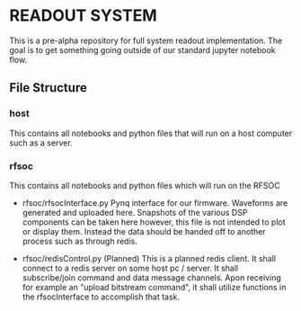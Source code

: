 # READOUT SYSTEM
This is a pre-alpha repository for full system readout implementation. The goal is to get something going outside of
our standard jupyter notebook flow.

## File Structure

### host
This contains all notebooks and python files that will run on a host computer such as a server.

### rfsoc
This contains all notebooks and python files which will run on the RFSOC
 * rfsoc/rfsocInterface.py
    Pynq interface for our firmware. Waveforms are generated and uploaded here. Snapshots of the various DSP components can be taken here however, this
    file is not intended to plot or display them. Instead the data should be handed off to another process such as through redis.

* rfsoc/redisControl.py (Planned)
    This is a planned redis client. It shall connect to a redis server on some host pc / server. It shall subscribe/join command and data message channels.
    Apon receiving for example an "upload bitstream command", it shall utilize functions in the rfsocInterface to accomplish that task.
